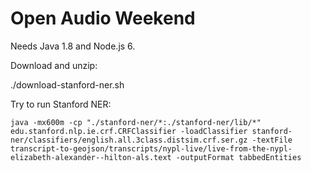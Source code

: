 # Open Audio Weekend

Needs Java 1.8 and Node.js 6.

Download and unzip:

  ./download-stanford-ner.sh

Try to run Stanford NER:

    java -mx600m -cp "./stanford-ner/*:./stanford-ner/lib/*" edu.stanford.nlp.ie.crf.CRFClassifier -loadClassifier stanford-ner/classifiers/english.all.3class.distsim.crf.ser.gz -textFile transcript-to-geojson/transcripts/nypl-live/live-from-the-nypl-elizabeth-alexander--hilton-als.text -outputFormat tabbedEntities
